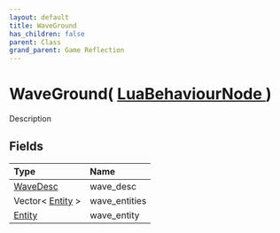 ```yaml
---
layout: default
title: WaveGround
has_children: false
parent: Class
grand_parent: Game Reflection
---
```

# WaveGround( [ LuaBehaviourNode ](/riftbreaker-wiki/docs/game-reflection/classes/lua_behaviour_node/) )
Description 

## Fields

| Type | Name |
|:----------|:--------------|
| [WaveDesc](/riftbreaker-wiki/docs/game-reflection/components/wave_desc/) | wave_desc |
| Vector< [Entity](/riftbreaker-wiki/docs/game-reflection/classes/entity/) > | wave_entities |
| [Entity](/riftbreaker-wiki/docs/game-reflection/classes/entity/) | wave_entity |

